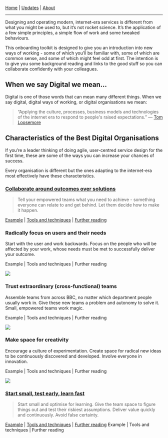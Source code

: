 [Home](index.html) | [Updates](/updates/index.html) | [About](/about/index.html)

----

Designing and operating modern, internet-era services is different from what you might be used to, but it’s not rocket science. It’s the application of a few simple principles, a simple flow of work and some tweaked behaviours. 

This onboarding toolkit is designed to give you an introduction into new ways of working - some of which you’ll be familiar with, some of which are common sense, and some of which might feel odd at first. The intention is to give you some background reading and links to the good stuff so you can collaborate confidently with your colleagues.


## When we say Digital we mean…

Digital is one of those words that can mean many different things.  When we say digital, digital ways of working, or digital organisations we mean:

> “Applying the culture, processes, business models and technologies of the internet era to respond to people's raised expectations.”
— [Tom Loosemore](https://twitter.com/tomskitomski/status/880099461132845056?s=61&t=coARUPj3Xs-J_RGrJtF8rA)

## Characteristics of the Best Digital Organisations

If you’re a leader thinking of doing agile, user-centred service design for the first time, these are some of the ways you can increase your chances of success.  

Every organisation is different but the ones adapting to the internet-era most effectively have these characteristics.

### [Collaborate around outcomes over solutions](/outcomes-over-solutions.html)

> Tell your empowered teams what you need to achieve -  something everyone can relate to and get behind. Let them decide how to make it happen.

[Example](/outcomes-over-solutions.html#example) | [Tools and techniques](outcomes-over-solutions.html#tool-techniques) | [Further reading](outcomes-over-solutions.html#further-reading)


### Radically focus on users and their needs

Start with the user and work backwards.  Focus on the people who will be affected by your work, whose needs must be met to successfully deliver your outcome.

Example | Tools and techniques | Further reading


![](https://paper-attachments.dropboxusercontent.com/s_8A5F842EB21A586EB15F7416C8459A5B383B8D95A85DF54255816D981144192A_1677765826585_teams.png)

### Trust extraordinary (cross-functional) teams

Assemble teams from across BBC, no matter which department people usually work in. Give these new teams a problem and autonomy to solve it. Small, empowered teams work magic.

Example | Tools and techniques | Further reading


![](https://paper-attachments.dropboxusercontent.com/s_8A5F842EB21A586EB15F7416C8459A5B383B8D95A85DF54255816D981144192A_1677766220658_creativity.png)

### Make space for creativity

Encourage a culture of experimentation.
Create space for radical new ideas to be continuously discovered and developed. Involve everyone in innovation.

Example | Tools and techniques | Further reading

![](https://paper-attachments.dropboxusercontent.com/s_8A5F842EB21A586EB15F7416C8459A5B383B8D95A85DF54255816D981144192A_1677766226651_learn.png)


### [Start small, test early, learn fast](/start-small.html)

> Start small and optimise for learning.  Give the team space to figure things out and test their riskiest assumptions. Deliver value quickly and continuously. Avoid false certainty.

[Example](/start-small.html#example) | [Tools and techniques](start-small.html#tool-techniques) | [Further reading](start-small.html#further-reading)
Example | Tools and techniques | Further reading
